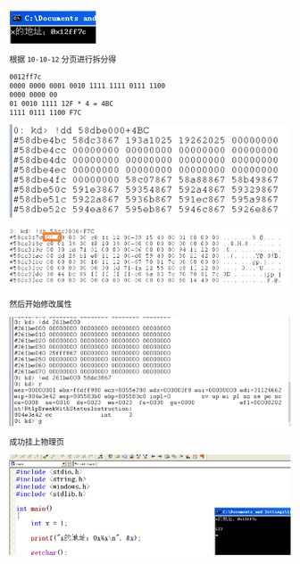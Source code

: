 ![image-20201128212244482](https://raw.githubusercontent.com/smallzhong/picgo-pic-bed/master/image-20201128212244482.png)

根据 `10-10-12` 分页进行拆分得

```
0012ff7c
0000 0000 0001 0010 1111 1111 0111 1100
0000 0000 00
01 0010 1111 12F * 4 = 4BC
1111 0111 1100 F7C
```

![image-20201128212532674](https://raw.githubusercontent.com/smallzhong/picgo-pic-bed/master/image-20201128212555500.png)

![image-20201128212631687](https://raw.githubusercontent.com/smallzhong/picgo-pic-bed/master/image-20201128212631687.png)

然后开始修改属性

![image-20201128213705993](https://raw.githubusercontent.com/smallzhong/picgo-pic-bed/master/image-20201128213705993.png)

成功挂上物理页

![image-20201128213656789](https://raw.githubusercontent.com/smallzhong/picgo-pic-bed/master/image-20201128213656789.png)